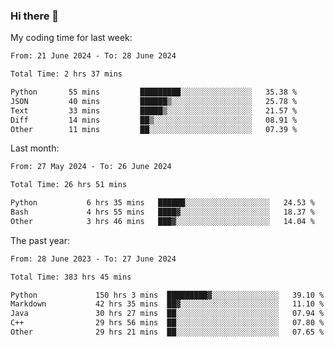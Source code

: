 ### Hi there 👋

My coding time for last week:

<!--START_SECTION:week-->

```txt
From: 21 June 2024 - To: 28 June 2024

Total Time: 2 hrs 37 mins

Python       55 mins         █████████░░░░░░░░░░░░░░░░   35.38 %
JSON         40 mins         ██████▒░░░░░░░░░░░░░░░░░░   25.78 %
Text         33 mins         █████▒░░░░░░░░░░░░░░░░░░░   21.57 %
Diff         14 mins         ██▒░░░░░░░░░░░░░░░░░░░░░░   08.91 %
Other        11 mins         ██░░░░░░░░░░░░░░░░░░░░░░░   07.39 %
```

<!--END_SECTION:week-->

Last month:

<!--START_SECTION:month-->

```txt
From: 27 May 2024 - To: 26 June 2024

Total Time: 26 hrs 51 mins

Python           6 hrs 35 mins   ██████░░░░░░░░░░░░░░░░░░░   24.53 %
Bash             4 hrs 55 mins   ████▓░░░░░░░░░░░░░░░░░░░░   18.37 %
Other            3 hrs 46 mins   ███▓░░░░░░░░░░░░░░░░░░░░░   14.04 %
```

<!--END_SECTION:month-->

The past year:

<!--START_SECTION:year-->

```txt
From: 28 June 2023 - To: 27 June 2024

Total Time: 383 hrs 45 mins

Python             150 hrs 3 mins  █████████▓░░░░░░░░░░░░░░░   39.10 %
Markdown           42 hrs 35 mins  ██▓░░░░░░░░░░░░░░░░░░░░░░   11.10 %
Java               30 hrs 27 mins  ██░░░░░░░░░░░░░░░░░░░░░░░   07.94 %
C++                29 hrs 56 mins  ██░░░░░░░░░░░░░░░░░░░░░░░   07.80 %
Other              29 hrs 21 mins  ██░░░░░░░░░░░░░░░░░░░░░░░   07.65 %
```

<!--END_SECTION:year-->
